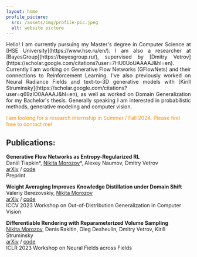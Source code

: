 ```yaml
---
layout: home
profile_picture:
  src: /assets/img/profile-pic.jpeg
  alt: website picture
---
```


<p align="justify">
Hello! I am currently pursuing my Master's degree in Computer Science at [HSE University](https://www.hse.ru/en/). I am also a researcher at [BayesGroup](https://bayesgroup.ru/), supervised by [Dmitry Vetrov](https://scholar.google.com/citations?user=7HU0UoUAAAAJ&hl=en). Currently I am working on Generative Flow Networks (GFlowNets) and their connections to Reinforcement Learning. I've also previously worked on Neural Radiance Fields and text-to-3D generative models with [Kirill Struminsky](https://scholar.google.com/citations?user=q69zIO0AAAAJ&hl=en), as well as worked on Domain Generalization for my Bachelor's thesis. Generally speaking I am interested in probabilistic methods, generative modeling and computer vision.
</p>

<span style="color:Darkorange">I am looking for a research internship in Summer / Fall 2024. Please feel free to contact me!</span>

## Publications:
**Generative Flow Networks as Entropy-Regularized RL** \
Daniil Tiapkin*, <ins>Nikita Morozov</ins>*, Alexey Naumov, Dmitry Vetrov \
[arXiv](https://arxiv.org/abs/2310.12934) / [code](https://github.com/d-tiapkin/gflownet-rl) \
Preprint

**Weight Averaging Improves Knowledge Distillation under Domain Shift** \
Valeriy Berezovskiy, <ins>Nikita Morozov</ins> \
[arXiv](https://arxiv.org/abs/2309.11446) / [code](https://github.com/vorobeevich/distillation-in-dg) \
ICCV 2023 Workshop on Out-of-Distribution Generalization in Computer Vision

**Differentiable Rendering with Reparameterized Volume Sampling** \
<ins>Nikita Morozov</ins>, Denis Rakitin, Oleg Desheulin, Dmitry Vetrov, Kirill Struminsky \
[arXiv](https://arxiv.org/abs/2302.10970) / [code](https://github.com/GreatDrake/reparameterized-volume-sampling) \
ICLR 2023 Workshop on Neural Fields across Fields
